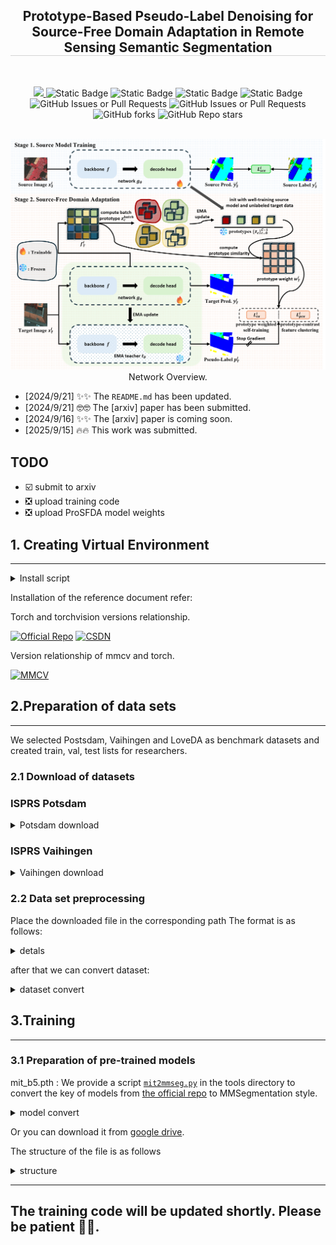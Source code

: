 <div align="center">

<h2 style="border-bottom: 1px solid lightgray;">Prototype-Based Pseudo-Label Denoising for Source-Free Domain Adaptation
in Remote Sensing Semantic Segmentation</h2>

<div style="display: flex; align-items: center; justify-content: center;">

<p align="center">
  <a href="#">
  <br align="center">
    <a href='#'>
        <img src='http://img.shields.io/badge/Paper-arxiv.xxx.xxx-B31B1B.svg?logo=arXiv&logoColor=B31B1B'>
    </a>
    <img alt="Static Badge" src="https://img.shields.io/badge/python-v3.8-green?logo=python">
    <img alt="Static Badge" src="https://img.shields.io/badge/torch-v1.0.2-B31B1B?logo=pytorch">
    <img alt="Static Badge" src="https://img.shields.io/badge/mmcv-v1.5.0-blue">
    <img alt="Static Badge" src="https://img.shields.io/badge/torchvision-v0.11.3-B31B1B?logo=pytorch">
    </br>
    <img alt="GitHub Issues or Pull Requests" src="https://img.shields.io/github/issues/woldier/pro-sfda">
    <img alt="GitHub Issues or Pull Requests" src="https://img.shields.io/github/issues-closed/woldier/pro-sfda?color=ab7df8">
    <img alt="GitHub forks" src="https://img.shields.io/github/forks/woldier/pro-sfda?style=flat&color=red">
    <img alt="GitHub Repo stars" src="https://img.shields.io/github/stars/woldier/pro-sfda?style=flat&color=af2626">
</p>

</div>

<br/>

<img src="figs/overview.png" alt="ProSFDA" style="max-width: 100%; height: auto;"/>
<div style="display: flex; align-items: center; justify-content: center;">  Network Overview. </div>
</div>

- [2024/9/21] ✨✨  The `README.md` has been updated.
- [2024/9/21] 🤓🤓 The [arxiv] paper has been submitted.
- [2024/9/16] ✨✨ The [arxiv] paper is coming soon.
- [2025/9/15] 🔥🔥 This work was submitted.

## TODO


- ☑️ submit to arxiv
- ❎ upload training code
- ❎ upload ProSFDA model weights

## 1. Creating Virtual Environment

---

<details>
<summary>Install script</summary>

```shell
pip install torch==1.10.2+cu111 -f https://mirror.sjtu.edu.cn/pytorch-wheels/cu111/?mirror_intel_list
pip install torchvision==0.11.3+cu111 -f https://download.pytorch.org/whl/torch_stable.html 
pip install mmcv-full==1.5.0 -f https://download.openmmlab.com/mmcv/dist/cu111/torch1.10.0/index.html
pip install kornia matplotlib prettytable timm yapf==0.40.1
```

for CN user:
```shell
pip install torch==1.10.2+cu111 -f https://mirror.sjtu.edu.cn/pytorch-wheels/cu111/?mirror_intel_list
pip install torchvision==0.11.3+cu111 -f https://download.pytorch.org/whl/torch_stable.html 
pip install mmcv-full==1.5.0 -f https://download.openmmlab.com/mmcv/dist/cu111/torch1.10.0/index.html
pip install kornia matplotlib prettytable timm yapf==0.40.1
```
</details>

Installation of the reference document refer:

Torch and torchvision versions relationship.

[![Official Repo](https://img.shields.io/badge/Pytorch-vision_refer-EE4C2C?logo=pytorch)](https://github.com/pytorch/vision#installation)
[![CSDN](https://img.shields.io/badge/CSDN-vision_refer-FC5531?logo=csdn)](https://blog.csdn.net/shiwanghualuo/article/details/122860521)

Version relationship of mmcv and torch.

[![MMCV](https://img.shields.io/badge/mmcv-vision_refer-blue)](https://mmcv.readthedocs.io/zh-cn/v1.5.0/get_started/installation.html)


## 2.Preparation of data sets

---
We selected Postsdam, Vaihingen and LoveDA as benchmark datasets and created train, val, test lists for researchers.

### 2.1 Download of datasets

### ISPRS Potsdam
<details>
<summary>Potsdam download</summary>

The [Potsdam](https://www2.isprs.org/commissions/comm2/wg4/benchmark/2d-sem-label-potsdam/)
dataset is for urban semantic segmentation used in the 2D Semantic Labeling Contest - Potsdam.

The dataset can be requested at the challenge [homepage](https://www2.isprs.org/commissions/comm2/wg4/benchmark/data-request-form/).
The '2_Ortho_RGB.zip', '3_Ortho_IRRG.zip' and '5_Labels_all_noBoundary.zip' are required.

</details>

### ISPRS Vaihingen

<details>
<summary>Vaihingen download</summary>


The [Vaihingen](https://www2.isprs.org/commissions/comm2/wg4/benchmark/2d-sem-label-vaihingen/)
dataset is for urban semantic segmentation used in the 2D Semantic Labeling Contest - Vaihingen.

The dataset can be requested at the challenge [homepage](https://www2.isprs.org/commissions/comm2/wg4/benchmark/data-request-form/).
The 'ISPRS_semantic_labeling_Vaihingen.zip' and 'ISPRS_semantic_labeling_Vaihingen_ground_truth_eroded_COMPLETE.zip' are required.

</details>

### 2.2 Data set preprocessing
Place the downloaded file in the corresponding path
The format is as follows:

<details>
<summary>detals</summary>

```text
ProSFDA/
├── data/
├── ├── Potsdam_IRRG_DA/
│   │   ├── 3_Ortho_IRRG.zip
│   │   └── 5_Labels_all_noBoundary.zip
├── ├── Vaihingen_IRRG_DA/
│   │   ├── ISPRS_semantic_labeling_Vaihingen.zip
│   │   └── ISPRS_semantic_labeling_Vaihingen_ground_truth_eroded_COMPLETE.zip

```

</details>

after that we can convert dataset:

<details>
<summary>dataset convert</summary>

- Potsdam
```shell
python tools/convert_datasets/potsdam.py data/Potsdam_IRRG/ --clip_size 512 --stride_size 512
python tools/convert_datasets/potsdam.py data/Potsdam_RGB/ --clip_size 512 --stride_size 512
```
- Vaihingen
```shell
python tools/convert_datasets/vaihingen.py data/Vaihingen_IRRG/ --clip_size 512 --stride_size 256
```

</details>

## 3.Training 

---
### 3.1 Preparation of pre-trained models

mit_b5.pth :
We provide a script [`mit2mmseg.py`](./tools/model_converters/mit2mmseg.py) in the tools directory to convert the key of models from [the official repo](https://github.com/NVlabs/SegFormer) to MMSegmentation style.
<details>
<summary>model convert</summary>

```shell
python tools/model_converters/mit2mmseg.py ${PRETRAIN_PATH} ./pretrained
```

</details>


Or you can download it from [google drive](https://drive.google.com/drive/folders/1cmKZgU8Ktg-v-jiwldEc6IghxVSNcFqk?usp=sharing).

The structure of the file is as follows

<details>
<summary>structure</summary>

```text
ProSFDA/
├── pretrained/
│   ├── mit_b5.pth (needed)
│   └── ohter.pth  (optional)
```


</details>


---

## The training code will be updated shortly. Please be patient 🤗🤗. 